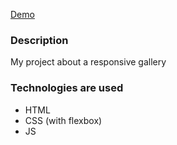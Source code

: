 
 
[Demo]( https://yevhentkachuk.github.io/FrontMen_test/index.html)

### Description

My project about a responsive gallery

### Technologies are used

- HTML
- CSS (with flexbox)
- JS